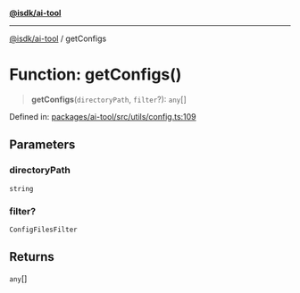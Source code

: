 [**@isdk/ai-tool**](../README.md)

***

[@isdk/ai-tool](../globals.md) / getConfigs

# Function: getConfigs()

> **getConfigs**(`directoryPath`, `filter`?): `any`[]

Defined in: [packages/ai-tool/src/utils/config.ts:109](https://github.com/isdk/ai-tool.js/blob/7135b3a67072644f21685b76900b7f351401749e/src/utils/config.ts#L109)

## Parameters

### directoryPath

`string`

### filter?

`ConfigFilesFilter`

## Returns

`any`[]
